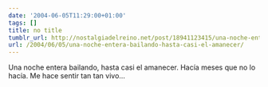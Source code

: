 ```yaml
---
date: '2004-06-05T11:29:00+01:00'
tags: []
title: no title
tumblr_url: http://nostalgiadelreino.net/post/18941123415/una-noche-entera-bailando-hasta-casi-el-amanecer
url: /2004/06/05/una-noche-entera-bailando-hasta-casi-el-amanecer/
---
```


<p>Una noche entera bailando, hasta casi el amanecer. Hacía meses que no lo hacía. Me hace sentir tan tan vivo&hellip;</p><div class="blogger-post-footer"><img width="1" height="1" src="https://blogger.googleusercontent.com/tracker/1180118427259117074-760817621932596077?l=nostalgiadelreino.blogspot.com" alt=""/></div>